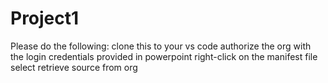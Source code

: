 # Project1

Please do the following:
  clone this to your vs code
  authorize the org with the login credentials provided in powerpoint
  right-click on the manifest file
  select retrieve source from org
